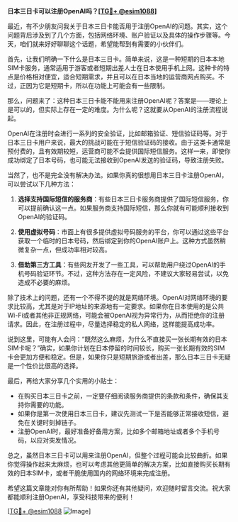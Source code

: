 **日本三日卡可以注册OpenAI吗？[[TG💪+ @esim1088](https://t.me/s/esim1088)]**

最近，有不少朋友问我关于日本三日卡能否用于注册OpenAI的问题。其实，这个问题背后涉及到了几个方面，包括网络环境、账户验证以及具体的操作步骤等。今天，咱们就来好好聊聊这个话题，希望能帮到有需要的小伙伴们。

首先，让我们明确一下什么是日本三日卡。简单来说，这是一种短期的日本本地SIM卡服务，通常适用于游客或者短期出差人士在日本使用手机上网。这种卡的特点是价格相对便宜，适合短期需求，并且可以在日本当地的运营商网点购买。不过，正因为它是短期卡，所以在功能上可能会有一些限制。

那么，问题来了：这种日本三日卡能不能用来注册OpenAI呢？答案是——理论上是可以的，但实际上存在一定的难度。为什么呢？这就要从OpenAI的注册流程说起。

OpenAI在注册时会进行一系列的安全验证，比如邮箱验证、短信验证码等。对于日本三日卡用户来说，最大的挑战可能在于短信验证码的接收。由于这类卡通常是预付费的，且有效期较短，运营商可能不会提供国际短信服务。这样一来，即使你成功绑定了日本号码，也可能无法接收到OpenAI发送的验证码，导致注册失败。

当然了，也不是完全没有解决办法。如果你真的很想用日本三日卡注册OpenAI，可以尝试以下几种方法：

1. **选择支持国际短信的服务商**：有些日本三日卡服务商提供了国际短信服务，你可以提前确认这一点。如果服务商支持国际短信，那么你就有可能顺利接收到OpenAI的验证码。

2. **使用虚拟号码**：市面上有很多提供虚拟号码服务的平台，你可以通过这些平台获取一个临时的日本号码，然后绑定到你的OpenAI账户上。这种方式虽然稍微复杂一点，但成功率相对较高。

3. **借助第三方工具**：有些网友开发了一些工具，可以帮助用户绕过OpenAI的手机号码验证环节。不过，这种方法存在一定风险，不建议大家轻易尝试，以免造成不必要的麻烦。

除了技术上的问题，还有一个不得不提的就是网络环境。OpenAI对网络环境的要求比较高，尤其是对于IP地址的来源地有一定要求。如果你在日本使用的是公共Wi-Fi或者其他非正规网络，可能会被OpenAI视为异常行为，从而拒绝你的注册请求。因此，在注册过程中，尽量选择稳定的私人网络，这样能提高成功率。

说到这里，可能有人会问：“既然这么麻烦，为什么不直接买一张长期有效的日本SIM卡呢？”确实，如果你计划在日本停留的时间较长，购买一张长期有效的SIM卡会更加方便和稳定。但是，如果你只是短期旅游或者出差，那么日本三日卡无疑是一个性价比很高的选择。

最后，再给大家分享几个实用的小贴士：

- 在购买日本三日卡之前，一定要仔细阅读服务商提供的条款和条件，确保其支持你需要的功能。
- 如果你是第一次使用日本三日卡，建议先测试一下是否能够正常接收短信，避免在关键时刻掉链子。
- 注册OpenAI时，最好准备好备用方案，比如多个邮箱地址或者多个手机号码，以应对突发情况。

总之，虽然日本三日卡可以用来注册OpenAI，但整个过程可能会比较曲折。如果你觉得操作起来太麻烦，也可以考虑其他更简单的解决方案，比如直接购买长期有效的日本SIM卡，或者干脆使用国内的网络环境来完成注册。

希望这篇文章能对你有所帮助！如果你还有其他疑问，欢迎随时留言交流。祝大家都能顺利注册OpenAI，享受科技带来的便利！

[[TG💪+ @esim1088](https://t.me/s/esim1088) ![Image](https://i.postimg.cc/4NQfJmqS/Snipaste-2025-05-13-00-14-12.png)]